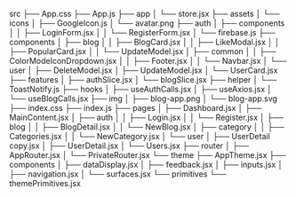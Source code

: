 src
├── App.css
├── App.js
├── app
│   └── store.jsx
├── assets
│   └── icons
│       ├── GoogleIcon.js
│       └── avatar.png
├── auth
│   ├── components
│   │   ├── LoginForm.jsx
│   │   └── RegisterForm.jsx
│   └── firebase.js
├── components
│   ├── blog
│   │   ├── BlogCard.jsx
│   │   ├── LikeModal.jsx
│   │   ├── PopularCard.jsx
│   │   └── UpdateModel.jsx
│   ├── common
│   │   ├── ColorModeIconDropdown.jsx
│   │   ├── Footer.jsx
│   │   └── Navbar.jsx
│   └── user
│       ├── DeleteModel.jsx
│       ├── UpdateModel.jsx
│       └── UserCard.jsx
├── features
│   ├── authSlice.jsx
│   └── blogSlice.jsx
├── helper
│   └── ToastNotify.js
├── hooks
│   ├── useAuthCalls.jsx
│   ├── useAxios.jsx
│   └── useBlogCalls.jsx
├── img
│   ├── blog-app.png
│   └── blog-app.svg
├── index.css
├── index.js
├── pages
│   ├── Dashboard.jsx
│   ├── MainContent.jsx
│   ├── auth
│   │   ├── Login.jsx
│   │   └── Register.jsx
│   ├── blog
│   │   ├── BlogDetail.jsx
│   │   └── NewBlog.jsx
│   ├── category
│   │   ├── Categories.jsx
│   │   └── NewCategory.jsx
│   └── user
│       ├── UserDetail copy.jsx
│       ├── UserDetail.jsx
│       └── Users.jsx
├── router
│   ├── AppRouter.jsx
│   └── PrivateRouter.jsx
└── theme
    ├── AppTheme.jsx
    ├── components
    │   ├── dataDisplay.jsx
    │   ├── feedback.jsx
    │   ├── inputs.jsx
    │   ├── navigation.jsx
    │   └── surfaces.jsx
    └── primitives
        └── themePrimitives.jsx